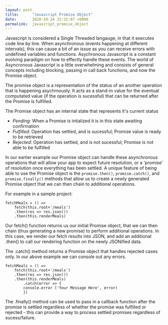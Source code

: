 ```yaml
---
layout: post
title:      "Javascript Promise Object"
date:       2020-10-24 22:32:07 +0000
permalink:  javascript_promise_object
---
```



Javascript is considered a Single Threaded langauge, in that it executes code line by line.  When asynchronous (events happening at different intervals), this can cause a bit of an issue as you can receive errors with undefined variables and functions.  Asychronous Javascript is a constant evolving paradigm on how to effectly handle these events.  The world of Asyncronous Javascript is a little overwhelming and consists of general concepts including blocking, passing in call back functions, and now the Promise object.

The promise object is a representation of the status of an another operation that is happening asychrnously.  It acts as a stand-in value for the eventual computated value (if the operation is sucessful) that can be returned after the Promise is fulfilled.  

The Promise object has an internal state that represents it's current status 
* *Pending*: When a Promise is intialized it is in this state awaiting confirmation
* *Fulfilled*: Operation has settled, and is sucessful;  Promise value is ready to be retrieved
* *Rejected*: Operation has settled, and is not sucessful; Promise is not able to be fulfilled

In our earlier example our Promise object can handle these asynchronous operations that will allow your app to expect future resolution, or a 'promise' of resolution once everything has been settled.  A unique feature of being able to use the Promise object is the `promise.then()`, `promise.catch()`, and `promise.finally()` methods that allow us to create a newly generated Promise object that we can then chain to additional operations.

For example in a sample project:

```
fetchMeals = () => 
    fetch(this.root+'/meals')
    .then(res => res.json())
    .then(this.renderMeals)
```

Our fetch() function returns us our initial Promise object, that we can then chain (thus generating a new promise) to perform additional operations.  In this case, we render our fetch results into JSON, and add an additional .then() to call our rendering function on the newly JSONified data.  

The .catch() method returns a Promise object that handles rejected cases only.  In our above example we can console out any errors.

```
fetchMeals = () => 
    fetch(this.root+'/meals')
    .then(res => res.json())
    .then(this.renderMeals)
		.catch(error => { 
		console.error ('Your Message Here', error)
		})
```

The .finally() method can be used to pass in a callback function after the promise is settled regardless of whether the promise was fulfilled or rejected - this can provide a way to process settled promises regardless of sucess/failure.












